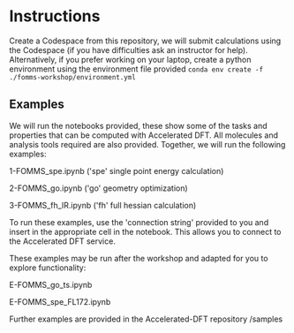 # Instructions

Create a Codespace from this repository, we will submit calculations using the Codespace (if you have difficulties ask an instructor for help). 
Alternatively, if you prefer working on your laptop, create a python environment using the environment file provided `conda env create -f ./fomms-workshop/environment.yml`

## Examples
We will run the notebooks provided, these show some of the tasks and properties that can be computed with Accelerated DFT. All molecules and analysis tools required are also provided.
Together, we will run the following examples:     

1-FOMMS_spe.ipynb ('spe' single point energy calculation)

2-FOMMS_go.ipynb ('go' geometry optimization)

3-FOMMS_fh_IR.ipynb ('fh' full hessian calculation)

To run these examples, use the 'connection string' provided to you and insert in the appropriate cell in the notebook. This allows you to connect to the Accelerated DFT service.


These examples may be run after the workshop and adapted for you to explore functionality:

E-FOMMS_go_ts.ipynb

E-FOMMS_spe_FL172.ipynb

Further examples are provided in the Accelerated-DFT repository /samples
